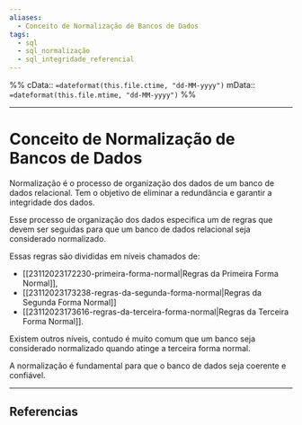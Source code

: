 ```yaml
---
aliases:
  - Conceito de Normalização de Bancos de Dados
tags:
  - sql
  - sql_normalização
  - sql_integridade_referencial
---
```

%%
cData:: `=dateformat(this.file.ctime, "dd-MM-yyyy")`
mData:: `=dateformat(this.file.mtime, "dd-MM-yyyy")`
%%

___
# Conceito de Normalização de Bancos de Dados

Normalização é o processo de organização dos dados de um banco de dados relacional. Tem o objetivo de eliminar a redundância e garantir a integridade dos dados.

Esse processo de organização dos dados especifica um de regras que devem ser seguidas para que um banco de dados relacional seja considerado normalizado.

Essas regras são divididas em níveis chamados de:

- [[23112023172230-primeira-forma-normal|Regras da Primeira Forma Normal]],
- [[23112023173238-regras-da-segunda-forma-normal|Regras da Segunda Forma Normal]]
- [[23112023173616-regras-da-terceira-forma-normal|Regras da Terceira Forma Normal]].

Existem outros níveis, contudo é muito comum que um banco seja considerado normalizado quando atinge a terceira forma normal.

A normalização é fundamental para que o banco de dados seja coerente e confiável.



---
## Referencias